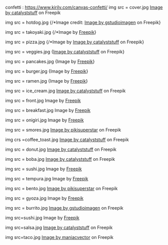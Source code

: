confetti : https://www.kirilv.com/canvas-confetti/
img src = cover.jpg
<a href="https://www.freepik.com/free-vector/cute-shiba-inu-dog-eating-sushi-cartoon_11766628.htm#&position=0&from_view=collections">Image by catalyststuff</a> on Freepik

img src = hotdog.jpg
{/*Image credit: <a href="https://www.freepik.com/free-vector/kawaii-fast-food-cute-hotdog-cute-ketchup-mustard_5769126.htm#&position=5&from_view=collections">Image by gstudioimagen</a> on Freepik}

img src = takoyaki.jpg
{/*Image by <a href="https://www.freepik.com/free-vector/hand-drawn-flat-design-japan-food-illustration_23441848.htm#&position=1&from_view=collections">Freepik</a>}

img src = pizza.jpg
{/*Image by <a href="https://www.freepik.com/free-vector/cute-ice-cream-cone-high-five-with-pizza-cartoon-vector-icon-illustration-food-friend-isolated-flat_59986934.htm#&position=3&from_view=collections">Image by catalyststuff</a> on Freepik}

img src = veggies.jpg
{<a href="https://www.freepik.com/free-vector/cute-ice-cream-cone-high-five-with-pizza-cartoon-vector-icon-illustration-food-friend-isolated-flat_59986934.htm#&position=3&from_view=collections">Image by catalyststuff</a> on Freepik}

img src = pancakes.jpg
{Image by <a href="https://www.freepik.com/free-vector/hand-drawn-kawaii-food-collection_26386710.htm#&position=13&from_view=collections">Freepik</a>}

img src = burger.jpg
{Image by <a href="https://www.freepik.com/free-vector/hand-drawn-kawaii-food-illustration_26539820.htm#&position=14&from_view=collections">Freepik</a>}

img src = ramen.jpg
{Image by <a href="https://www.freepik.com/free-vector/hand-drawn-flat-design-japan-food-illustration_23441866.htm#&position=15&from_view=collections">Freepik</a>}

img src = ice_cream.jpg
<a href="https://www.freepik.com/free-vector/happy-cute-ice-cream-cartoon-vector-illustration-food-ice-cream-concept-isolated-flat-cartoon-style_10244723.htm#&position=8&from_view=collections">Image by catalyststuff</a> on Freepik

img src = front.jpg
Image by <a href="https://www.freepik.com/free-vector/hand-drawn-kawaii-coloring-book-illustration_31773908.htm#&position=1&from_view=collections">Freepik</a>

img src = breakfast.jpg
Image by <a href="https://www.freepik.com/free-vector/hand-drawn-kawaii-food-collection_26386730.htm#query=cute%20food&position=48&from_view=search&track=ais">Freepik</a>

img src = onigiri.jpg
Image by <a href="https://www.freepik.com/free-vector/hand-drawn-flat-design-japan-food-illustration_23441874.htm#query=cute%20onigiri&position=4&from_view=search&track=ais">Freepik</a>

img src = smores.jpg
<a href="https://www.freepik.com/free-vector/flat-design-s-more-illustration_16099141.htm#query=cute%20mashmallow&position=36&from_view=search&track=ais">Image by pikisuperstar</a> on Freepik

img crs =coffee_toast.jpg
<a href="https://www.freepik.com/free-vector/cute-coffee-with-toaster-bread-cartoon-vector-illustration-breakfast-food-concept-isolated-vector-flat-cartoon-style_10494172.htm#query=cute%20coffee&position=38&from_view=search&track=ais">Image by catalyststuff</a> on Freepik

img src = donut.jpg
<a href="https://www.freepik.com/free-vector/cute-panda-doughnut-cartoon-vector-icon-illustration-animal-food-icon-concept-isolated-premium-vector-flat-cartoon-style_23006622.htm#query=cute%20donut&position=1&from_view=search&track=ais">Image by catalyststuff</a> on Freepik

img src = boba.jpg
<a href="https://www.freepik.com/free-vector/cute-shiba-inu-milk-tea-boba-cartoon_11919403.htm#query=cute%20boba&position=4&from_view=search&track=ais">Image by catalyststuff</a> on Freepik

img src = sushi.jpg
Image by <a href="https://www.freepik.com/free-vector/hand-drawn-flat-design-japan-food-illustration_23441873.htm#query=chibi%20food&position=8&from_view=search&track=ais">Freepik</a>

img src = tempura.jpg
Image by <a href="https://www.freepik.com/free-vector/hand-drawn-flat-design-japan-food-illustration_23441870.htm#query=chibi%20food&position=24&from_view=search&track=ais">Freepik</a>

img src = bento.jpg
<a href="https://www.freepik.com/free-vector/hand-drawn-kawaii-food-illustration_26237700.htm#query=bento&position=13&from_view=search&track=sph">Image by pikisuperstar</a> on Freepik

img src = gyoza.jpg
Image by <a href="https://www.freepik.com/free-vector/hand-drawn-flat-design-kawaii-illustration_25758838.htm#query=cute%20gyoza&position=22&from_view=search&track=ais">Freepik</a>

img src = burrito.jpg
<a href="https://www.freepik.com/free-vector/kawaii-fast-food-cute-burrito-sauces-illustration_5769151.htm#&position=14&from_view=collections">Image by gstudioimagen</a> on Freepik

img src=sushi.jpg
Image by <a href="https://www.freepik.com/free-vector/hand-drawn-kawaii-sushi-collection_4097572.htm#&position=17&from_view=collections">Freepik</a>


img src=salsa.jpg
<a href="https://www.freepik.com/free-vector/cute-nachos-wearing-hat-holding-chili-sauce-cartoon-vector-icon-illustration-food-holiday-icon_48783230.htm#query=chibi%20taco&position=19&from_view=search&track=ais">Image by catalyststuff</a> on Freepik

img src=taco.jpg
<a href="https://www.freepik.com/free-vector/cute-puppy-with-tacos-vector-illustration_18166187.htm#query=chibi%20taco&position=8&from_view=search&track=ais">Image by maniacvector</a> on Freepik